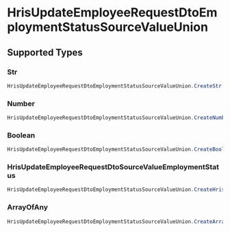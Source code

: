 # HrisUpdateEmployeeRequestDtoEmploymentStatusSourceValueUnion


## Supported Types

### Str

```csharp
HrisUpdateEmployeeRequestDtoEmploymentStatusSourceValueUnion.CreateStr(/* values here */);
```

### Number

```csharp
HrisUpdateEmployeeRequestDtoEmploymentStatusSourceValueUnion.CreateNumber(/* values here */);
```

### Boolean

```csharp
HrisUpdateEmployeeRequestDtoEmploymentStatusSourceValueUnion.CreateBoolean(/* values here */);
```

### HrisUpdateEmployeeRequestDtoSourceValueEmploymentStatus

```csharp
HrisUpdateEmployeeRequestDtoEmploymentStatusSourceValueUnion.CreateHrisUpdateEmployeeRequestDtoSourceValueEmploymentStatus(/* values here */);
```

### ArrayOfAny

```csharp
HrisUpdateEmployeeRequestDtoEmploymentStatusSourceValueUnion.CreateArrayOfAny(/* values here */);
```
